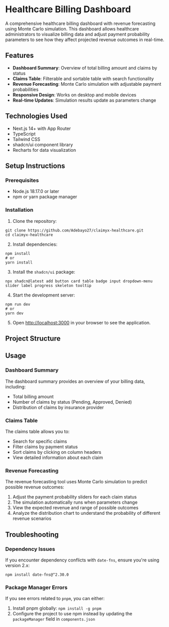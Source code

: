 # Healthcare Billing Dashboard

A comprehensive healthcare billing dashboard with revenue forecasting using Monte Carlo simulation. This dashboard allows healthcare administrators to visualize billing data and adjust payment probability parameters to see how they affect projected revenue outcomes in real-time.

## Features

- **Dashboard Summary**: Overview of total billing amount and claims by status
- **Claims Table**: Filterable and sortable table with search functionality
- **Revenue Forecasting**: Monte Carlo simulation with adjustable payment probabilities
- **Responsive Design**: Works on desktop and mobile devices
- **Real-time Updates**: Simulation results update as parameters change

## Technologies Used

- Next.js 14+ with App Router
- TypeScript
- Tailwind CSS
- shadcn/ui component library
- Recharts for data visualization

## Setup Instructions

### Prerequisites

- Node.js 18.17.0 or later
- npm or yarn package manager

### Installation

1. Clone the repository:

```
git clone https://github.com/Adebayo27/claimyx-healthcare.git
cd claimyx-healthcare
```

2. Install dependencies:

```
npm install
# or
yarn install
```
3. Install the `shadcn/ui` package:

```
npx shadcn@latest add button card table badge input dropdown-menu slider label progress skeleton tooltip
```

4. Start the development server:

```
npm run dev
# or
yarn dev
```

5. Open [http://localhost:3000](http://localhost:3000) in your browser to see the application.

## Project Structure

<!-- \`\`\`
healthcare-dashboard/
├── app/                    # Next.js App Router
│   ├── documentation/      # Documentation page
│   ├── globals.css         # Global styles
│   ├── layout.tsx          # Root layout
│   └── page.tsx            # Dashboard page
├── components/             # React components
│   ├── ui/                 # shadcn/ui components
│   ├── claims-table.tsx    # Claims table component
│   ├── dashboard-header.tsx # Dashboard header
│   ├── dashboard-summary.tsx # Summary cards and charts
│   └── revenue-forecasting.tsx # Monte Carlo simulation
├── lib/                    # Utility functions
│   ├── actions.ts          # Server actions
│   ├── data.ts             # Mock data
│   ├── monte-carlo.ts      # Simulation logic
│   └── utils.ts            # Helper functions
├── public/                 # Static assets
├── tailwind.config.ts      # Tailwind configuration
└── components.json         # shadcn/ui configuration
\`\`\` -->

## Usage

### Dashboard Summary

The dashboard summary provides an overview of your billing data, including:
- Total billing amount
- Number of claims by status (Pending, Approved, Denied)
- Distribution of claims by insurance provider

### Claims Table

The claims table allows you to:
- Search for specific claims
- Filter claims by payment status
- Sort claims by clicking on column headers
- View detailed information about each claim

### Revenue Forecasting

The revenue forecasting tool uses Monte Carlo simulation to predict possible revenue outcomes:
1. Adjust the payment probability sliders for each claim status
2. The simulation automatically runs when parameters change
3. View the expected revenue and range of possible outcomes
4. Analyze the distribution chart to understand the probability of different revenue scenarios

## Troubleshooting

### Dependency Issues

If you encounter dependency conflicts with `date-fns`, ensure you're using version 2.x:

```
npm install date-fns@^2.30.0
```

### Package Manager Errors

If you see errors related to `pnpm`, you can either:
1. Install pnpm globally: `npm install -g pnpm`
2. Configure the project to use npm instead by updating the `packageManager` field in `components.json`

